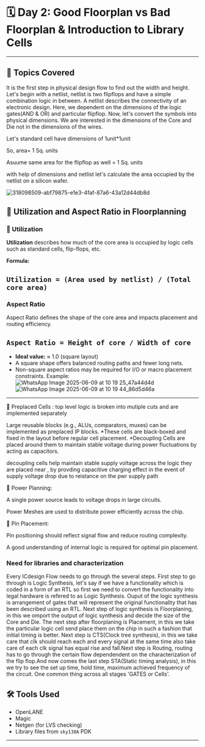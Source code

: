 # 🗓️ Day 2: Good Floorplan vs Bad Floorplan & Introduction to Library Cells

---

## 🔧 Topics Covered
 It is the first step in physical design flow to find out the width and height. Let's begin with a netlist, netlist is two flipflops and have a simple combination logic in between. A netlist describes the connectivity of an electronic design. Here, we dependent on the dimensions of the logic gates(AND & OR) and particular flipflop. Now, let's convert the symbols into physical dimensions. We are interested in the dimensions of the Core and Die not in the dimensions of the wires.

Let's standard cell have dimensions of 1unit*1unit

So, area= 1 Sq. units

Asuume same area for the flipflop as well = 1 Sq. units

with help of dimensions and netlist let's calculate the area occupied by the netlist on a silicon wafer.

![318098509-abf79875-e1e3-4faf-87a6-43a12d44db8d](https://github.com/user-attachments/assets/248127dd-528e-4a7c-802c-a188fbe99b43)

## 📏 Utilization and Aspect Ratio in Floorplanning

### 🔹 Utilization

**Utilization** describes how much of the core area is occupied by logic cells such as standard cells, flip-flops, etc.

**Formula:**

`Utilization = (Area used by netlist) / (Total core area)`
---

### Aspect Ratio

Aspect Ratio defines the shape of the core area and impacts placement and routing efficiency.

`Aspect Ratio = Height of core / Width of core`
---

- **Ideal value:** ≈ 1.0 (square layout)
- A square shape offers balanced routing paths and fewer long nets.
- Non-square aspect ratios may be required for I/O or macro placement constraints.
Example:
![WhatsApp Image 2025-06-09 at 10 19 25_47a44d4d](https://github.com/user-attachments/assets/7fee9a7e-61c9-4b1e-a7af-2eee18ee2d62)
![WhatsApp Image 2025-06-09 at 10 19 44_86d5d46a](https://github.com/user-attachments/assets/c19f5875-94a9-496b-bc25-1f37ad80a330)

---
🧱 Preplaced Cells : top level logic is broken into mutiple cuts and are implemented separately

Large reusable blocks (e.g., ALUs, comparators, muxes) can be implemented as preplaced IP blocks. *These cells are black-boxed and fixed in the layout before regular cell placement. *Decoupling Cells are placed around them to maintain stable voltage during power fluctuations by acting as capacitors.

decoupling cells help maintain stable supply voltage across the logic they are placed near , by provding capacitive charging effect in the event of supply voltage drop due to reistance on the pwr supply path

🔌 Power Planning:

A single power source leads to voltage drops in large circuits.

Power Meshes are used to distribute power efficiently across the chip.

📍 Pin Placement:

Pin positioning should reflect signal flow and reduce routing complexity.

A good understanding of internal logic is required for optimal pin placement.

### Need for libraries and characterization
Every ICdesign Flow needs to go through the several steps. First step to go through is Logic Synthesis, let's say if we have a functionality which is coded in a form of an RTL so first we need to convert the functionality into legal hardware is refered to as Logic Synthesis. Ouput of the logic synthesis is arrangement of gates that will represent the original functionality that has been described using an RTL. Next step of logic synthesis is Floorplaning, in this we omport the output of logic synthesis and decide the size of the Core and Die. The next step after floorplaning is Placement, in this we take the particular logic cell send place them on the chip in such a fashion that initial timing is better. Next step is CTS(Clock tree synthesis), in this we take care that clk should reach each and every signal at the same time also take care of each clk signal has equal rise and fall.Next step is Routing, routing has to go through the certain flow dependendent on the characterization of the flip flop.And now comes the last step STA(Static timing analysis), in this we try to see the set up time, hold time, maximum achieved frequency of the circuit. One common thing across all stages 'GATES or Cells'.

## 🛠️ Tools Used

- OpenLANE
- Magic
- Netgen (for LVS checking)
- Library files from `sky130A` PDK

---


